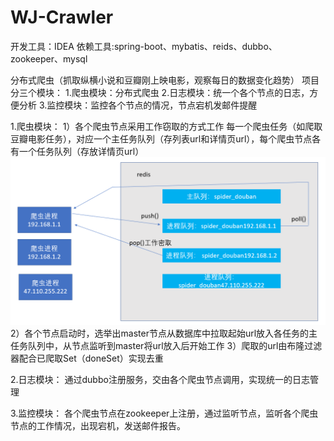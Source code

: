 # WJ-Crawler
开发工具：IDEA
依赖工具:spring-boot、mybatis、reids、dubbo、zookeeper、mysql


分布式爬虫（抓取纵横小说和豆瓣刚上映电影，观察每日的数据变化趋势）
项目分三个模块：
1.爬虫模块：分布式爬虫
2.日志模块：统一个各个节点的日志，方便分析
3.监控模块：监控各个节点的情况，节点宕机发邮件提醒

1.爬虫模块：
1）各个爬虫节点采用工作窃取的方式工作
  每一个爬虫任务（如爬取豆瓣电影任务），对应一个主任务队列（存列表url和详情页url），每个爬虫节点各有一个任务队列（存放详情页url）
  <img src="https://github.com/1559924775/WJ-Crawler/blob/master/work-stealing.png" width="600" alt="工作窃取"/><br/>
2）各个节点启动时，选举出master节点从数据库中拉取起始url放入各任务的主任务队列中，从节点监听到master将url放入后开始工作
3）爬取的url由布隆过滤器配合已爬取Set（doneSet）实现去重

2.日志模块：
通过dubbo注册服务，交由各个爬虫节点调用，实现统一的日志管理

3.监控模块：
各个爬虫节点在zookeeper上注册，通过监听节点，监听各个爬虫节点的工作情况，出现宕机，发送邮件报告。


